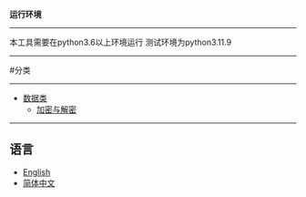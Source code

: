 **运行环境**
***
本工具需要在python3.6以上环境运行
测试环境为python3.11.9
***

#分类
***
- [数据类](data)
  - [加密与解密](Encryption_decryption)
***
## 语言

- [English](README.md)
- [简体中文](README_zh-CN.md)